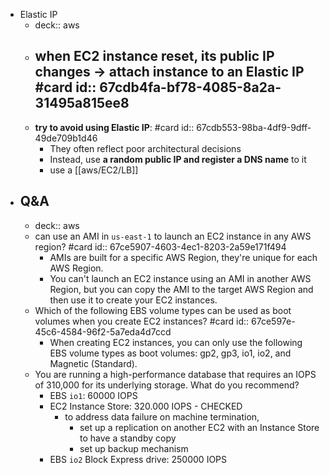 - Elastic IP
	- deck:: aws
	- when EC2 instance reset, **its public IP changes** -> attach instance to an Elastic IP #card
	  id:: 67cdb4fa-bf78-4085-8a2a-31495a815ee8
		-
	- **try to avoid using Elastic IP**: #card
	  id:: 67cdb553-98ba-4df9-9dff-49de709b1d46
		- They often reflect poor architectural decisions
		- Instead, use **a random public IP and register a DNS name** to it
		- use a [[aws/EC2/LB]]
- ## Q&A
	- deck:: aws
	- can use an AMI in `us-east-1` to launch an EC2 instance in any AWS region? #card
	  id:: 67ce5907-4603-4ec1-8203-2a59e171f494
		- AMIs are built for a specific AWS Region, they're unique for each AWS Region.
		- You can't launch an EC2 instance using an AMI in another AWS Region, but
		   you can copy the AMI to the target AWS Region and then use it to create
		   your EC2 instances.
	- Which of the following EBS volume types can be used as boot volumes when you create EC2 instances? #card
	  id:: 67ce597e-45c6-4584-96f2-5a7eda4d7ccd
		- When creating EC2 instances, you can only use the following EBS volume 
		  types as boot volumes: gp2, gp3, io1, io2, and Magnetic (Standard).
	- You are running a high-performance database that requires an IOPS of 310,000 for its underlying storage. What do you recommend?
		- EBS `io1`: 60000 IOPS
		- EC2 Instance Store: 320.000 IOPS - CHECKED
			- to address data failure on machine termination,
				- set up a replication on another EC2 with an Instance Store to have a standby copy
				- set up backup mechanism
		- EBS `io2` Block Express drive: 250000 IOPS